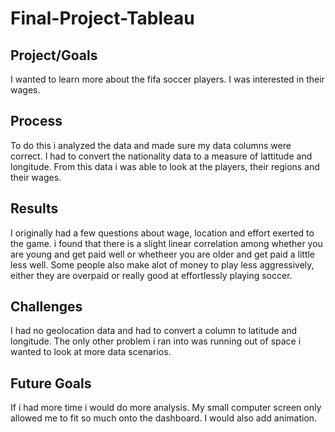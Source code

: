 # Final-Project-Tableau

## Project/Goals
I wanted to learn more about the fifa soccer players. I was interested in their wages.

## Process
To do this i  analyzed the data and made sure my data columns were correct. I had to convert the nationality data to a measure of lattitude and longitude. From this data i was able to look at the players, their regions and their wages.

## Results
I originally had a few questions about wage, location and effort exerted to the game. i found that there is a slight linear correlation among whether you are young and get paid well or whetheer you are older and get paid a little less well. Some people also make alot of money to play less aggressively, either they are overpaid or really good at effortlessly playing soccer.

## Challenges 
I had no geolocation data and had to convert a column to latitude and longitude. The only other problem i ran into was running out of space i wanted to look at more data scenarios.

## Future Goals
If i had more time i would do more analysis. My small computer screen only allowed me to fit so much onto the dashboard. I would also add animation.

